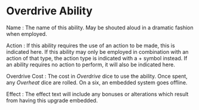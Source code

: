 Overdrive Ability
==========

Name
:	The name of this ability. May be shouted aloud in a dramatic fashion when employed.

Action
:	If this ability requires the use of an action to be made, this is indicated here.  If this ability may only be employed in combination with an action of that type, the action type is indicated with a + symbol instead. If an ability requires no action to perform, it will also be indicated here.

Overdrive Cost
:	The cost in *Overdrive* dice to use the ability. Once spent, any *Overheat* dice are rolled. On a six, an embedded system goes offline.

Effect
:	The effect text will include any bonuses or alterations which result from having this upgrade embedded.